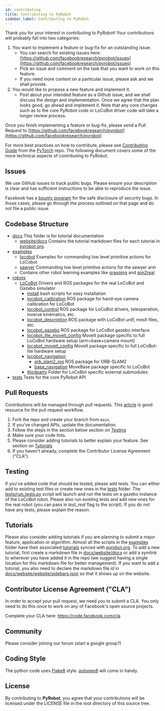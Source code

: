 ```yaml
---
id: contributing
title: Contributing to PyRobot
sidebar_label: Contributing to PyRobot
---
```


Thank you for your interest in contributing to PyRobot! Your contributions will probably fall into two categories:

1. You want to implement a feature or bug-fix for an outstanding issue.
    - You can search for existing issues here: [https://github.com/facebookresearch/pyrobot/issues](https://github.com/facebookresearch/pyrobot/issues)
    - Pick an issue and comment on the task that you want to work on this feature.
    - If you need more context on a particular issue, please ask and we shall provide.
2. You would like to propose a new feature and implement it.
    - Post about your intended feature as a Github issue, and we shall discuss the design and
    implementation. Once we agree that the plan looks good, go ahead and implement it. Note that any core changes such as to the core PyRobot code or LoCoBot driver code will take a longer review process.

Once you finish implementing a feature or bug-fix, please send a Pull Request to
[https://github.com/facebookresearch/pyrobot](https://github.com/facebookresearch/pyrobot)

For more best practices on how to contribute, please see [Contributing Guide](https://github.com/pytorch/pytorch/blob/master/docs/source/community/contribution_guide.rst) from the [PyTorch](https://pytorch.org) repo. The following document covers some of the more technical aspects of contributing to PyRobot.

## Issues
We use GitHub issues to track public bugs. Please ensure your description is
clear and has sufficient instructions to be able to reproduce the issue.

Facebook has a [bounty program](https://www.facebook.com/whitehat/) for the safe
disclosure of security bugs. In those cases, please go through the process
outlined on that page and do not file a public issue.

## Codebase Structure

* [docs](docs) This folder is for tutorial documentation
	* [website/docs](docs/website/docs) Contains the tutorial markdown files for each tutorial in [pyrobot.org](https://www.pyrobot.org/docs/overview).
* [examples](examples)
	* [locobot](examples/locobot) Examples for commanding low level primitive actions for LoCobot
	* [sawyer](examples/sawyer) Commanding low level primitive actions for the sawyer arm
	* Contains other robot learning examples like [grasping](examples/grasping) and [sim2real](examples/sim2real)
* [robots](robots)
	* [LoCoBot](robots/LoCoBot) Drivers and ROS packages for the real LoCoBot and Gazebo simulator
		* [install](robots/LoCoBot/install) bash scripts for easy installation
		* [locobot_calibration](robots/LoCoBot/locobot_calibration) ROS package for hand-eye camera calibration for LoCoBot
		* [locobot_control](robots/LoCoBot/locobot_control) ROS package for LoCoBot drivers, teleoperation, inverse kinematics, etc.
		* [locobot_description](robots/LoCoBot/locobot_description) ROS package with LoCoBot urdf, mesh files, etc.
		* [locobot_gazebo](robots/LoCoBot/locobot_gazebo) ROS package for LoCoBot gazebo interface
		* [locobot_lite_moveit_config](robots/LoCoBot/locobot_lite_moveit_config) MoveIt package specific to full LoCoBot hardware setup (arm+base+camera mount)
		* [locobot_moveit_config](robots/LoCoBot/locobot_moveit_config) MoveIt package specific to full LoCoBot-lite hardware setup
		* [locobot_navigation](robots/LoCoBot/locobot_navigation)
			* [orb_slam2_ros](robots/LoCoBot/locobot_navigation/orb_slam2_ros) ROS package for ORB-SLAM2
			* [base_navigation](robots/LoCoBot/locobot_navigation/base_navigation) MoveBase package specific to LoCoBot
		* [thirdparty](robots/LoCoBot/thirdpart) Folder for LoCoBot specific external submodules
* [tests](tests) Tests for the core PyRobot API

## Pull Requests
Contributions will be managed through pull requests. This [article](https://gist.github.com/Chaser324/ce0505fbed06b947d962) is good resource for the pull request workflow.

1. Fork the repo and create your branch from `main`.
2. If you've changed APIs, update the documentation.
3. Follow the steps in the section below section on [Testing](#testing)
4. Make sure your code lints.
5. Please consider adding tutorials to better explain your feature. See section on [Tutorials](#tutorials)
6. If you haven't already, complete the Contributor License Agreement ("CLA").

## Testing
If you've added code that should be tested, please add tests. You can either add to existing test files or create new ones in the [tests](tests/) folder. The [tests/run_tests.py](tests/run_tests.py) script will launch and run the tests on a gazebo instance of the LoCoBot robot. Please also run existing tests and add new ones for the real robot (you can pass in *test_real* flag to the script). If you do not have any tests, please explain the reason.

## Tutorials
Please also consider adding tutorials if you are planning to submit a major feature, application or algorithm. Almost all the scripts in the [examples](examples) folder have their associated [tutorials](https://www.pyrobot.org/docs/overview) synced with [pyrobot.org](https://www.pyrobot.org/docs/overview). To add a new tutorial, first create a markdown file in [docs/website/docs](docs/website/docs) or add a symlink to wherever you have added it in the repo (we suggest having a single location for this markdown file for better management). If you want to add a tutorial, you also need to declare the markdown file *id* in [docs/website/website/sidebars.json](docs/website/website/sidebars.json) so that it shows up on the website.

## Contributor License Agreement ("CLA")
In order to accept your pull request, we need you to submit a CLA. You only need
to do this once to work on any of Facebook's open source projects.

Complete your CLA here: <https://code.facebook.com/cla>

## Community
Please consider joining our forum (start a google group?)

## Coding Style

The python code uses [Flake8](https://pypi.org/project/flake8/) style. [autopep8](https://github.com/hhatto/autopep8) will come in handy.

## License
By contributing to **PyRobot**, you agree that your contributions will be licensed
under the LICENSE file in the root directory of this source tree.
